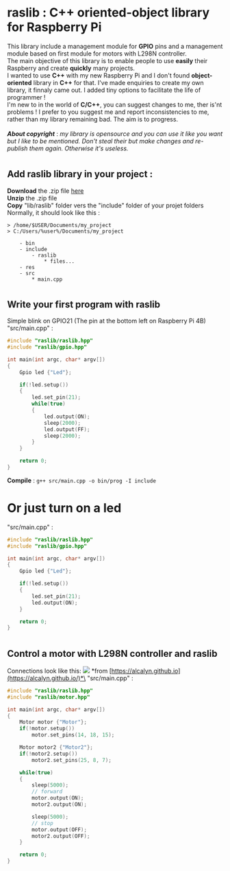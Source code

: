 # raslib : C++ oriented-object library for Raspberry Pi
This library include a management module for **GPIO** pins and a management module based on first module for motors with L298N controller.\
The main objective of this library is to enable people to use **easily** their Raspberry and create **quickly** many projects.\
I wanted to use **C++** with my new Raspberry Pi and I don't found **object-oriented** library in **C++** for that. I've made enquiries to create my own library, it finnaly came out. I added tiny options to facilitate the life of programmer !\
I'm new to in the world of **C/C++**, you can suggest changes to me, ther is'nt problems ! I prefer to you suggest me and report inconsistencies to me, rather than my library remaining bad. The aim is to progress.\
\
***About copyright*** : *my library is opensource and you can use it like you want but I like to be mentioned. Don't steal their but make changes and re-publish them again. Otherwise it's useless.*
#
## Add raslib library in your project :
**Download** the .zip file [here](https://github.com/antoninhrlt/antoninhrlt.github.io/archive/main.zip)\
**Unzip** the .zip file\
**Copy** "lib/raslib" folder vers the "include" folder of your projet folders\
Normally, it should look like this :
```
> /home/$USER/Documents/my_project
> C:/Users/%user%/Documents/my_project

    - bin
    - include
        - raslib
            * files...
    - res
    - src
        * main.cpp
```
#
## Write your first program with raslib
Simple blink on GPIO21 (The pin at the bottom left on Raspberry Pi 4B)\
"src/main.cpp" :
```cpp
#include "raslib/raslib.hpp"
#include "raslib/gpio.hpp"

int main(int argc, char* argv[])
{
    Gpio led {"Led"};

    if(!led.setup())
    {
        led.set_pin(21);
        while(true)
        {
            led.output(ON);
            sleep(2000);
            led.output(FF);
            sleep(2000);
        }
    }

    return 0;
}
```
**Compile** : `g++ src/main.cpp -o bin/prog -I include`
#
# Or just turn on a led
"src/main.cpp" :
```cpp
#include "raslib/raslib.hpp"
#include "raslib/gpio.hpp"

int main(int argc, char* argv[])
{
    Gpio led {"Led"};

    if(!led.setup())
    {
        led.set_pin(21);
        led.output(ON);
    }

    return 0;
}
```
#
## Control a motor with L298N controller and raslib
Connections look like this: ![](https://alcalyn.github.io/assets/images/rpi-motors/rasp-l298n.png) 
*from [https://alcalyn.github.io](https://alcalyn.github.io/)*\
"src/main.cpp" :
```cpp
#include "raslib/raslib.hpp"
#include "raslib/motor.hpp"

int main(int argc, char* argv[])
{
    Motor motor {"Motor"};
    if(!motor.setup())
        motor.set_pins(14, 18, 15);

    Motor motor2 {"Motor2"};
    if(!motor2.setup())
        motor2.set_pins(25, 8, 7);

    while(true)
    {
        sleep(5000);
        // forward
        motor.output(ON);
        motor2.output(ON);

        sleep(5000);
        // stop
        motor.output(OFF); 
        motor2.output(OFF);
    }

    return 0;
}
```
